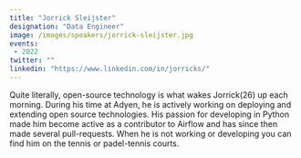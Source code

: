 ```yaml
---
title: "Jorrick Sleijster"
designation: "Data Engineer"
image: /images/speakers/jorrick-sleijster.jpg
events:
 - 2022
twitter: ""
linkedin: "https://www.linkedin.com/in/jorricks/"
---
```


Quite literally, open-source technology is what wakes Jorrick(26) up each morning. During his time at Adyen, he is actively working on deploying and extending open source technologies. His passion for developing in Python made him become active as a contributor to Airflow and has since then made several pull-requests. When he is not working or developing you can find him on the tennis or padel-tennis courts.